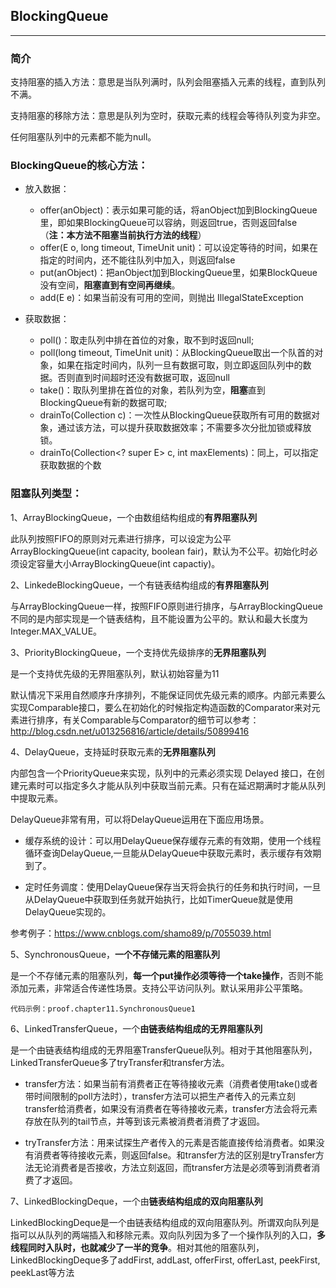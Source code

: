 ## BlockingQueue
---

### 简介

支持阻塞的插入方法：意思是当队列满时，队列会阻塞插入元素的线程，直到队列不满。

支持阻塞的移除方法：意思是队列为空时，获取元素的线程会等待队列变为非空。

任何阻塞队列中的元素都不能为null。
    

### BlockingQueue的核心方法：

* 放入数据：
　　
    * offer(anObject)：表示如果可能的话，将anObject加到BlockingQueue里，即如果BlockingQueue可以容纳，则返回true，否则返回false （**注：本方法不阻塞当前执行方法的线程**）
    * offer(E o, long timeout, TimeUnit unit)：可以设定等待的时间，如果在指定的时间内，还不能往队列中加入，则返回false
    * put(anObject)：把anObject加到BlockingQueue里，如果BlockQueue没有空间，**阻塞直到有空间再继续**。
    * add(E e)：如果当前没有可用的空间，则抛出 IllegalStateException
    　　

* 获取数据：

    * poll()：取走队列中排在首位的对象，取不到时返回null;
    * poll(long timeout, TimeUnit unit)：从BlockingQueue取出一个队首的对象，如果在指定时间内，队列一旦有数据可取，则立即返回队列中的数据。否则直到时间超时还没有数据可取，返回null
    * take()：取队列里排在首位的对象，若队列为空，**阻塞**直到BlockingQueue有新的数据可取; 
    * drainTo(Collection c)：一次性从BlockingQueue获取所有可用的数据对象，通过该方法，可以提升获取数据效率；不需要多次分批加锁或释放锁。
    * drainTo(Collection<? super E> c, int maxElements)：同上，可以指定获取数据的个数
　　　　
　　　　

### 阻塞队列类型：


1、ArrayBlockingQueue，一个由数组结构组成的**有界阻塞队列**

此队列按照FIFO的原则对元素进行排序，可以设定为公平ArrayBlockingQueue(int capacity, boolean fair)，默认为不公平。初始化时必须设定容量大小ArrayBlockingQueue(int capactiy)。

2、LinkedeBlockingQueue，一个有链表结构组成的**有界阻塞队列**

与ArrayBlockingQueue一样，按照FIFO原则进行排序，与ArrayBlockingQueue不同的是内部实现是一个链表结构，且不能设置为公平的。默认和最大长度为Integer.MAX_VALUE。


3、PriorityBlockingQueue，一个支持优先级排序的**无界阻塞队列**

是一个支持优先级的无界阻塞队列，默认初始容量为11

默认情况下采用自然顺序升序排列，不能保证同优先级元素的顺序。内部元素要么实现Comparable接口，要么在初始化的时候指定构造函数的Comparator来对元素进行排序，有关Comparable与Comparator的细节可以参考：http://blog.csdn.net/u013256816/article/details/50899416

4、DelayQueue，支持延时获取元素的**无界阻塞队列**

内部包含一个PriorityQueue来实现，队列中的元素必须实现 Delayed 接口，在创建元素时可以指定多久才能从队列中获取当前元素。只有在延迟期满时才能从队列中提取元素。

DelayQueue非常有用，可以将DelayQueue运用在下面应用场景。

* 缓存系统的设计：可以用DelayQueue保存缓存元素的有效期，使用一个线程循环查询DelayQueue,一旦能从DelayQueue中获取元素时，表示缓存有效期到了。

* 定时任务调度：使用DelayQueue保存当天将会执行的任务和执行时间，一旦从DelayQueue中获取到任务就开始执行，比如TimerQueue就是使用DelayQueue实现的。


参考例子：https://www.cnblogs.com/shamo89/p/7055039.html


5、SynchronousQueue，**一个不存储元素的阻塞队列**

是一个不存储元素的阻塞队列，**每一个put操作必须等待一个take操作**，否则不能添加元素，非常适合传递性场景。支持公平访问队列。默认采用非公平策略。

`代码示例：proof.chapter11.SynchronousQueue1`


6、LinkedTransferQueue，一个**由链表结构组成的无界阻塞队列**

是一个由链表结构组成的无界阻塞TransferQueue队列。相对于其他阻塞队列，LinkedTransferQueue多了tryTransfer和transfer方法。

* transfer方法：如果当前有消费者正在等待接收元素（消费者使用take()或者带时间限制的poll方法时），transfer方法可以把生产者传入的元素立刻transfer给消费者，如果没有消费者在等待接收元素，transfer方法会将元素存放在队列的tail节点，并等到该元素被消费者消费了才返回。

* tryTransfer方法：用来试探生产者传入的元素是否能直接传给消费者。如果没有消费者等待接收元素，则返回false。和transfer方法的区别是tryTransfer方法无论消费者是否接收，方法立刻返回，而transfer方法是必须等到消费者消费了才返回。


7、LinkedBlockingDeque，一个由**链表结构组成的双向阻塞队列**

LinkedBlockingDeque是一个由链表结构组成的双向阻塞队列。所谓双向队列是指可以从队列的两端插入和移除元素。双向队列因为多了一个操作队列的入口，**多线程同时入队时，也就减少了一半的竞争**。相对其他的阻塞队列，LinkedBlockingDeque多了addFirst, addLast, offerFirst, offerLast, peekFirst, peekLast等方法






